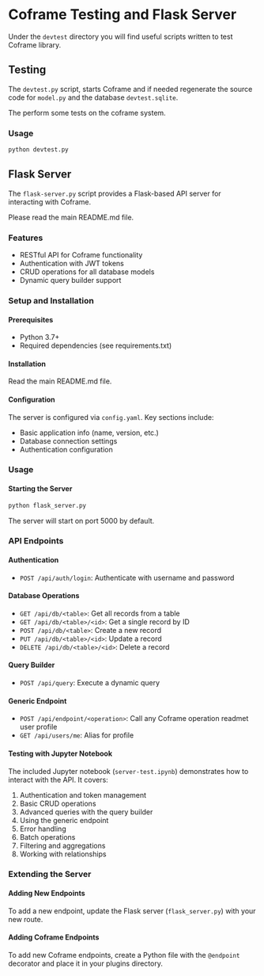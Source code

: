 # Coframe Testing and Flask Server

Under the `devtest` directory you will find useful scripts written to test
Coframe library.

## Testing

The `devtest.py` script, starts Coframe and if needed regenerate the source
code for `model.py` and the database `devtest.sqlite`.

The perform some tests on the coframe system.

### Usage

```bash
python devtest.py
```

## Flask Server

The `flask-server.py` script provides a Flask-based API server for interacting
with Coframe.

Please read the main README.md file.

### Features

- RESTful API for Coframe functionality
- Authentication with JWT tokens
- CRUD operations for all database models
- Dynamic query builder support

### Setup and Installation

#### Prerequisites

- Python 3.7+
- Required dependencies (see requirements.txt)

#### Installation

Read the main README.md file.

#### Configuration

The server is configured via `config.yaml`. Key sections include:

- Basic application info (name, version, etc.)
- Database connection settings
- Authentication configuration

### Usage

#### Starting the Server

```bash
python flask_server.py
```

The server will start on port 5000 by default.

### API Endpoints

#### Authentication

- `POST /api/auth/login`: Authenticate with username and password

#### Database Operations

- `GET /api/db/<table>`: Get all records from a table
- `GET /api/db/<table>/<id>`: Get a single record by ID
- `POST /api/db/<table>`: Create a new record
- `PUT /api/db/<table>/<id>`: Update a record
- `DELETE /api/db/<table>/<id>`: Delete a record

#### Query Builder

- `POST /api/query`: Execute a dynamic query

#### Generic Endpoint

- `POST /api/endpoint/<operation>`: Call any Coframe operation
readmet user profile
- `GET /api/users/me`: Alias for profile

#### Testing with Jupyter Notebook

The included Jupyter notebook (`server-test.ipynb`) demonstrates how to interact with the API. It covers:

1. Authentication and token management
2. Basic CRUD operations
3. Advanced queries with the query builder
4. Using the generic endpoint
5. Error handling
6. Batch operations
7. Filtering and aggregations
8. Working with relationships

### Extending the Server

#### Adding New Endpoints

To add a new endpoint, update the Flask server (`flask_server.py`) with your new route.

#### Adding Coframe Endpoints

To add new Coframe endpoints, create a Python file with the `@endpoint` decorator and place it in your plugins directory.

